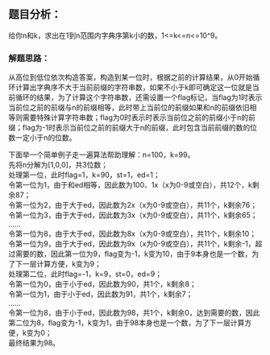 ## 题目分析：
给你n和k，求出在1到n范围内字典序第k小的数，1<=k<=n<=10^9。

### 解题思路：
从高位到低位依次构造答案，构造到某一位时，根据之前的计算结果，从0开始循环计算出字典序不大于当前前缀的字符串数，如果不小于k即可确定这一位就是当前循环的结果，为了计算这个字符串数，还需设置一个flag标记，当flag为1时表示当前位之前的前缀与n的前缀相等，此时带上当前位的前缀如果和n的前缀依旧相等则需要特殊计算字符串数；flag为0时表示时表示当前位之前的前缀小于n的前缀；flag为-1时表示当前位之前的前缀大于n的前缀，此时包含当前前缀的数的位数一定小于n的位数。

下面举一个简单例子走一遍算法帮助理解：n=100，k=99。</br>
先将n分解为[1,0,0]，共3位数；</br>
处理第一位，此时flag=1，k=90，st=1，ed=1；</br>
令第一位为1，由于和ed相等，因此数为100、1x（x为0-9或空白），共12个，k剩余87；</br>
令第一位为2，由于大于ed，因此数为2x（x为0-9或空白），共11个，k剩余76；</br>
令第一位为3，由于大于ed，因此数为3x（x为0-9或空白），共11个，k剩余65；</br>
……</br>
令第一位为8，由于大于ed，因此数为8x（x为0-9或空白），共11个，k剩余10；</br>
令第一位为9，由于大于ed，因此数为9x（x为0-9或空白），共11个，k剩余-1，超过需要的数，因此第一位为9，flag变为-1，k变为10，由于9本身也是一个数，为了下一层计算方便，k变为9；</br>
处理第二位，此时flag=-1，k=9，st=0，ed=9；</br>
令第一位为0，由于小于ed，因此数为90，共1个，k剩余8；</br>
令第一位为1，由于小于ed，因此数为91，共1个，k剩余7；</br>
……</br>
令第一位为8，由于小于ed，因此数为98，共1个，k剩余0，达到需要的数，因此第二位为8，flag变为-1，k变为1，由于98本身也是一个数，为了下一层计算方便，k变为0；</br>
最终结果为98。
